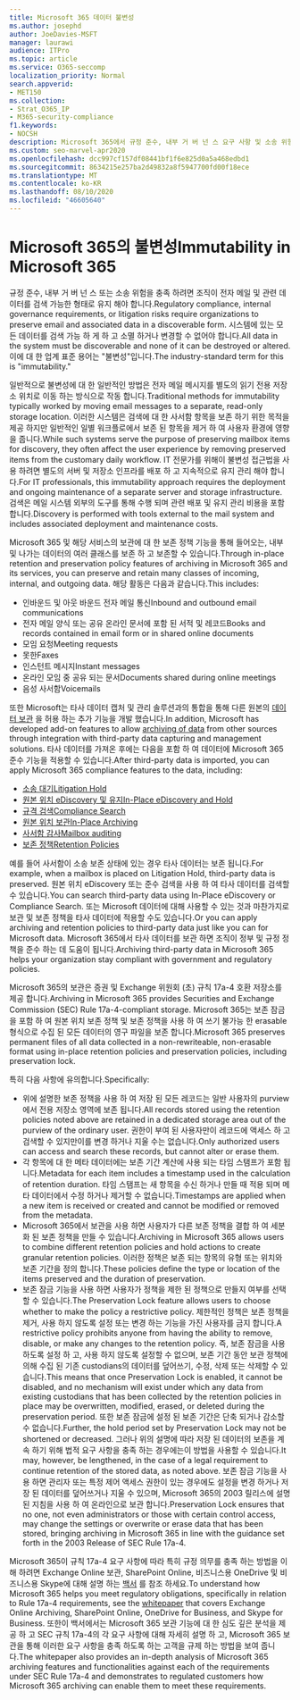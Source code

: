 ```yaml
---
title: Microsoft 365 데이터 불변성
ms.author: josephd
author: JoeDavies-MSFT
manager: laurawi
audience: ITPro
ms.topic: article
ms.service: O365-seccomp
localization_priority: Normal
search.appverid:
- MET150
ms.collection:
- Strat_O365_IP
- M365-security-compliance
f1.keywords:
- NOCSH
description: Microsoft 365에서 규정 준수, 내부 거 버 넌 스 요구 사항 및 소송 위험을 해결 하기 위해 검색 가능한 형태의 데이터를 보존 하는 방법을 알아봅니다.
ms.custom: seo-marvel-apr2020
ms.openlocfilehash: dcc997cf157df08441bf1f6e825d0a5a468edbd1
ms.sourcegitcommit: 8634215e257ba2d49832a8f5947700fd00f18ece
ms.translationtype: MT
ms.contentlocale: ko-KR
ms.lasthandoff: 08/10/2020
ms.locfileid: "46605640"
---
```

# <a name="immutability-in-microsoft-365"></a><span data-ttu-id="1248f-103">Microsoft 365의 불변성</span><span class="sxs-lookup"><span data-stu-id="1248f-103">Immutability in Microsoft 365</span></span>

<span data-ttu-id="1248f-104">규정 준수, 내부 거 버 넌 스 또는 소송 위험을 충족 하려면 조직이 전자 메일 및 관련 데이터를 검색 가능한 형태로 유지 해야 합니다.</span><span class="sxs-lookup"><span data-stu-id="1248f-104">Regulatory compliance, internal governance requirements, or litigation risks require organizations to preserve email and associated data in a discoverable form.</span></span> <span data-ttu-id="1248f-105">시스템에 있는 모든 데이터를 검색 가능 하 게 하 고 소멸 하거나 변경할 수 없어야 합니다.</span><span class="sxs-lookup"><span data-stu-id="1248f-105">All data in the system must be discoverable and none of it can be destroyed or altered.</span></span> <span data-ttu-id="1248f-106">이에 대 한 업계 표준 용어는 "불변성"입니다.</span><span class="sxs-lookup"><span data-stu-id="1248f-106">The industry-standard term for this is "immutability."</span></span>

<span data-ttu-id="1248f-107">일반적으로 불변성에 대 한 일반적인 방법은 전자 메일 메시지를 별도의 읽기 전용 저장소 위치로 이동 하는 방식으로 작동 합니다.</span><span class="sxs-lookup"><span data-stu-id="1248f-107">Traditional methods for immutability typically worked by moving email messages to a separate, read-only storage location.</span></span> <span data-ttu-id="1248f-108">이러한 시스템은 검색에 대 한 사서함 항목을 보존 하기 위한 목적을 제공 하지만 일반적인 일별 워크플로에서 보존 된 항목을 제거 하 여 사용자 환경에 영향을 줍니다.</span><span class="sxs-lookup"><span data-stu-id="1248f-108">While such systems serve the purpose of preserving mailbox items for discovery, they often affect the user experience by removing preserved items from the customary daily workflow.</span></span> <span data-ttu-id="1248f-109">IT 전문가를 위해이 불변성 접근법을 사용 하려면 별도의 서버 및 저장소 인프라를 배포 하 고 지속적으로 유지 관리 해야 합니다.</span><span class="sxs-lookup"><span data-stu-id="1248f-109">For IT professionals, this immutability approach requires the deployment and ongoing maintenance of a separate server and storage infrastructure.</span></span> <span data-ttu-id="1248f-110">검색은 메일 시스템 외부의 도구를 통해 수행 되며 관련 배포 및 유지 관리 비용을 포함 합니다.</span><span class="sxs-lookup"><span data-stu-id="1248f-110">Discovery is performed with tools external to the mail system and includes associated deployment and maintenance costs.</span></span>

<span data-ttu-id="1248f-111">Microsoft 365 및 해당 서비스의 보관에 대 한 보존 정책 기능을 통해 들어오는, 내부 및 나가는 데이터의 여러 클래스를 보존 하 고 보존할 수 있습니다.</span><span class="sxs-lookup"><span data-stu-id="1248f-111">Through in-place retention and preservation policy features of archiving in Microsoft 365 and its services, you can preserve and retain many classes of incoming, internal, and outgoing data.</span></span> <span data-ttu-id="1248f-112">해당 활동은 다음과 같습니다.</span><span class="sxs-lookup"><span data-stu-id="1248f-112">This includes:</span></span>

- <span data-ttu-id="1248f-113">인바운드 및 아웃 바운드 전자 메일 통신</span><span class="sxs-lookup"><span data-stu-id="1248f-113">Inbound and outbound email communications</span></span>
- <span data-ttu-id="1248f-114">전자 메일 양식 또는 공유 온라인 문서에 포함 된 서적 및 레코드</span><span class="sxs-lookup"><span data-stu-id="1248f-114">Books and records contained in email form or in shared online documents</span></span>
- <span data-ttu-id="1248f-115">모임 요청</span><span class="sxs-lookup"><span data-stu-id="1248f-115">Meeting requests</span></span>
- <span data-ttu-id="1248f-116">못한</span><span class="sxs-lookup"><span data-stu-id="1248f-116">Faxes</span></span>
- <span data-ttu-id="1248f-117">인스턴트 메시지</span><span class="sxs-lookup"><span data-stu-id="1248f-117">Instant messages</span></span>
- <span data-ttu-id="1248f-118">온라인 모임 중 공유 되는 문서</span><span class="sxs-lookup"><span data-stu-id="1248f-118">Documents shared during online meetings</span></span>
- <span data-ttu-id="1248f-119">음성 사서함</span><span class="sxs-lookup"><span data-stu-id="1248f-119">Voicemails</span></span>

<span data-ttu-id="1248f-120">또한 Microsoft는 타사 데이터 캡처 및 관리 솔루션과의 통합을 통해 다른 원본의 [데이터 보관](https://support.office.com/article/Archiving-third-party-data-in-Office-365-0ce338d5-3666-4a18-86ab-c6910ff408cc) 을 허용 하는 추가 기능을 개발 했습니다.</span><span class="sxs-lookup"><span data-stu-id="1248f-120">In addition, Microsoft has developed add-on features to allow [archiving of data](https://support.office.com/article/Archiving-third-party-data-in-Office-365-0ce338d5-3666-4a18-86ab-c6910ff408cc) from other sources through integration with third-party data capturing and management solutions.</span></span> <span data-ttu-id="1248f-121">타사 데이터를 가져온 후에는 다음을 포함 하 여 데이터에 Microsoft 365 준수 기능을 적용할 수 있습니다.</span><span class="sxs-lookup"><span data-stu-id="1248f-121">After third-party data is imported, you can apply Microsoft 365 compliance features to the data, including:</span></span>

- [<span data-ttu-id="1248f-122">소송 대기</span><span class="sxs-lookup"><span data-stu-id="1248f-122">Litigation Hold</span></span>](https://docs.microsoft.com/microsoft-365/compliance/create-a-litigation-hold)
- [<span data-ttu-id="1248f-123">원본 위치 eDiscovery 및 유지</span><span class="sxs-lookup"><span data-stu-id="1248f-123">In-Place eDiscovery and Hold</span></span>](https://docs.microsoft.com/microsoft-365/compliance/manage-legal-investigations)
- [<span data-ttu-id="1248f-124">규격 검색</span><span class="sxs-lookup"><span data-stu-id="1248f-124">Compliance Search</span></span>](https://docs.microsoft.com/microsoft-365/compliance/search-for-content)
- [<span data-ttu-id="1248f-125">원본 위치 보관</span><span class="sxs-lookup"><span data-stu-id="1248f-125">In-Place Archiving</span></span>](https://docs.microsoft.com/microsoft-365/compliance/enable-archive-mailboxes)
- [<span data-ttu-id="1248f-126">사서함 감사</span><span class="sxs-lookup"><span data-stu-id="1248f-126">Mailbox auditing</span></span>](https://docs.microsoft.com/microsoft-365/compliance/enable-mailbox-auditing)
- [<span data-ttu-id="1248f-127">보존 정책</span><span class="sxs-lookup"><span data-stu-id="1248f-127">Retention Policies</span></span>](https://docs.microsoft.com/microsoft-365/compliance/retention-policies)

<span data-ttu-id="1248f-128">예를 들어 사서함이 소송 보존 상태에 있는 경우 타사 데이터는 보존 됩니다.</span><span class="sxs-lookup"><span data-stu-id="1248f-128">For example, when a mailbox is placed on Litigation Hold, third-party data is preserved.</span></span> <span data-ttu-id="1248f-129">원본 위치 eDiscovery 또는 준수 검색을 사용 하 여 타사 데이터를 검색할 수 있습니다.</span><span class="sxs-lookup"><span data-stu-id="1248f-129">You can search third-party data using In-Place eDiscovery or Compliance Search.</span></span> <span data-ttu-id="1248f-130">또는 Microsoft 데이터에 대해 사용할 수 있는 것과 마찬가지로 보관 및 보존 정책을 타사 데이터에 적용할 수도 있습니다.</span><span class="sxs-lookup"><span data-stu-id="1248f-130">Or you can apply archiving and retention policies to third-party data just like you can for Microsoft data.</span></span> <span data-ttu-id="1248f-131">Microsoft 365에서 타사 데이터를 보관 하면 조직이 정부 및 규정 정책을 준수 하는 데 도움이 됩니다.</span><span class="sxs-lookup"><span data-stu-id="1248f-131">Archiving third-party data in Microsoft 365 helps your organization stay compliant with government and regulatory policies.</span></span>

<span data-ttu-id="1248f-132">Microsoft 365의 보관은 증권 및 Exchange 위원회 (초) 규칙 17a-4 호환 저장소를 제공 합니다.</span><span class="sxs-lookup"><span data-stu-id="1248f-132">Archiving in Microsoft 365 provides Securities and Exchange Commission (SEC) Rule 17a-4-compliant storage.</span></span> <span data-ttu-id="1248f-133">Microsoft 365는 보존 잠금을 포함 하 여 원본 위치 보존 정책 및 보존 정책을 사용 하 여 쓰기 불가능 한 erasable 형식으로 수집 된 모든 데이터의 영구 파일을 보존 합니다.</span><span class="sxs-lookup"><span data-stu-id="1248f-133">Microsoft 365 preserves permanent files of all data collected in a non-rewriteable, non-erasable format using in-place retention policies and preservation policies, including preservation lock.</span></span>

<span data-ttu-id="1248f-134">특히 다음 사항에 유의합니다.</span><span class="sxs-lookup"><span data-stu-id="1248f-134">Specifically:</span></span>

- <span data-ttu-id="1248f-135">위에 설명한 보존 정책을 사용 하 여 저장 된 모든 레코드는 일반 사용자의 purview에서 전용 저장소 영역에 보존 됩니다.</span><span class="sxs-lookup"><span data-stu-id="1248f-135">All records stored using the retention policies noted above are retained in a dedicated storage area out of the purview of the ordinary user.</span></span> <span data-ttu-id="1248f-136">권한이 부여 된 사용자만이 레코드에 액세스 하 고 검색할 수 있지만이를 변경 하거나 지울 수는 없습니다.</span><span class="sxs-lookup"><span data-stu-id="1248f-136">Only authorized users can access and search these records, but cannot alter or erase them.</span></span>
- <span data-ttu-id="1248f-137">각 항목에 대 한 메타 데이터에는 보존 기간 계산에 사용 되는 타임 스탬프가 포함 됩니다.</span><span class="sxs-lookup"><span data-stu-id="1248f-137">Metadata for each item includes a timestamp used in the calculation of retention duration.</span></span> <span data-ttu-id="1248f-138">타임 스탬프는 새 항목을 수신 하거나 만들 때 적용 되며 메타 데이터에서 수정 하거나 제거할 수 없습니다.</span><span class="sxs-lookup"><span data-stu-id="1248f-138">Timestamps are applied when a new item is received or created and cannot be modified or removed from the metadata.</span></span>
- <span data-ttu-id="1248f-139">Microsoft 365에서 보관을 사용 하면 사용자가 다른 보존 정책을 결합 하 여 세분화 된 보존 정책을 만들 수 있습니다.</span><span class="sxs-lookup"><span data-stu-id="1248f-139">Archiving in Microsoft 365 allows users to combine different retention policies and hold actions to create granular retention policies.</span></span> <span data-ttu-id="1248f-140">이러한 정책은 보존 되는 항목의 유형 또는 위치와 보존 기간을 정의 합니다.</span><span class="sxs-lookup"><span data-stu-id="1248f-140">These policies define the type or location of the items preserved and the duration of preservation.</span></span>
- <span data-ttu-id="1248f-141">보존 잠금 기능을 사용 하면 사용자가 정책을 제한 된 정책으로 만들지 여부를 선택할 수 있습니다.</span><span class="sxs-lookup"><span data-stu-id="1248f-141">The Preservation Lock feature allows users to choose whether to make the policy a restrictive policy.</span></span> <span data-ttu-id="1248f-142">제한적인 정책은 보존 정책을 제거, 사용 하지 않도록 설정 또는 변경 하는 기능을 가진 사용자를 금지 합니다.</span><span class="sxs-lookup"><span data-stu-id="1248f-142">A restrictive policy prohibits anyone from having the ability to remove, disable, or make any changes to the retention policy.</span></span> <span data-ttu-id="1248f-143">즉, 보존 잠금을 사용 하도록 설정 하 고, 사용 하지 않도록 설정할 수 없으며, 보존 기간 동안 보관 정책에 의해 수집 된 기존 custodians의 데이터를 덮어쓰기, 수정, 삭제 또는 삭제할 수 있습니다.</span><span class="sxs-lookup"><span data-stu-id="1248f-143">This means that once Preservation Lock is enabled, it cannot be disabled, and no mechanism will exist under which any data from existing custodians that has been collected by the retention policies in place may be overwritten, modified, erased, or deleted during the preservation period.</span></span> <span data-ttu-id="1248f-144">또한 보존 잠금에 설정 된 보존 기간은 단축 되거나 감소할 수 없습니다.</span><span class="sxs-lookup"><span data-stu-id="1248f-144">Further, the hold period set by Preservation Lock may not be shortened or decreased.</span></span> <span data-ttu-id="1248f-145">그러나 위의 설명에 따라 저장 된 데이터의 보존을 계속 하기 위해 법적 요구 사항을 충족 하는 경우에는이 방법을 사용할 수 있습니다.</span><span class="sxs-lookup"><span data-stu-id="1248f-145">It may, however, be lengthened, in the case of a legal requirement to continue retention of the stored data, as noted above.</span></span> <span data-ttu-id="1248f-146">보존 잠금 기능을 사용 하면 관리자 또는 특정 제어 액세스 권한이 있는 경우에도 설정을 변경 하거나 저장 된 데이터를 덮어쓰거나 지울 수 있으며, Microsoft 365의 2003 릴리스에 설명 된 지침을 사용 하 여 온라인으로 보관 합니다.</span><span class="sxs-lookup"><span data-stu-id="1248f-146">Preservation Lock ensures that no one, not even administrators or those with certain control access, may change the settings or overwrite or erase data that has been stored, bringing archiving in Microsoft 365 in line with the guidance set forth in the 2003 Release of SEC Rule 17a-4.</span></span>

<span data-ttu-id="1248f-147">Microsoft 365이 규칙 17a-4 요구 사항에 따라 특히 규정 의무를 충족 하는 방법을 이해 하려면 Exchange Online 보관, SharePoint Online, 비즈니스용 OneDrive 및 비즈니스용 Skype에 대해 설명 하는 [백서](https://www.microsoft.com/microsoft-365/blog/wp-content/uploads/2015/11/Microsoft-EOA-White-Paper.pdf) 를 참조 하세요.</span><span class="sxs-lookup"><span data-stu-id="1248f-147">To understand how Microsoft 365 helps you meet regulatory obligations, specifically in relation to Rule 17a-4 requirements, see the [whitepaper](https://www.microsoft.com/microsoft-365/blog/wp-content/uploads/2015/11/Microsoft-EOA-White-Paper.pdf) that covers Exchange Online Archiving, SharePoint Online, OneDrive for Business, and Skype for Business.</span></span> <span data-ttu-id="1248f-148">또한이 백서에서는 Microsoft 365 보관 기능에 대 한 심도 깊은 분석을 제공 하 고 SEC 규칙 17a-4의 각 요구 사항에 대해 자세히 설명 하 고, Microsoft 365 보관을 통해 이러한 요구 사항을 충족 하도록 하는 고객을 규제 하는 방법을 보여 줍니다.</span><span class="sxs-lookup"><span data-stu-id="1248f-148">The whitepaper also provides an in-depth analysis of Microsoft 365 archiving features and functionalities against each of the requirements under SEC Rule 17a-4 and demonstrates to regulated customers how Microsoft 365 archiving can enable them to meet these requirements.</span></span>
